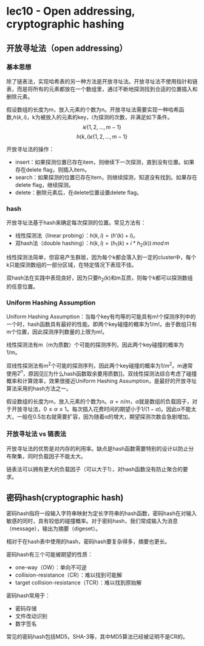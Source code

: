 # lec10 - Open addressing, cryptographic hashing
## 开放寻址法（open addressing）
### 基本思想
除了链表法，实现哈希表的另一种方法是开放寻址法。开放寻址法不使用指针和链表，而是将所有的元素都放在一个数组里，通过不断地探测找到合适的位置插入和删除元素。

假设数组的长度为m，放入元素的个数为n。开放寻址法需要实现一种哈希函数,$h(k,i)$，k为被放入的元素的key，i为探测的次数，并满足如下条件。
$$i \epsilon \left\{ 1,2,...,m-1 \right\}$$$$h(k,i)\epsilon \left\{ 1,2,...,m-1 \right\}$$

开放寻址法的操作：
- insert：如果探测位置已存在item，则继续下一次探测，直到没有位置。如果存在delete flag，则插入item。
- search：如果探测的位置已存在item，则继续探测，知道没有找到。如果存在delete flag，继续探测。
- delete：删除元素后，在delete位置设置delete flag。

### hash
开放寻址法基于hash来确定每次探测的位置。常见方法有：
- 线性探测法（linear probing）：$h(k,i)=(h'(k)+i)$。
- 双hash法（double hashing）：$h(k,i)=(h_1(k)+i*h_2(k))\,mod\,m$

线性探测法简单，但容易产生群居，因为每个k都会落入到一定的cluster中，每个k只能探测数组的一部分区域，在特定情况下表现不佳。

双hash法在实践中表现良好，因为只要$h_2(k)$和m互质，则每个k都可以探测数组的任意位置。

### Uniform Hashing Assumption
Uniform Hashing Assumption：当每个key有均等的可能具有m!个探测序列中的一个时，hash函数具有最好的性能。即两个key碰撞的概率为1/m!。由于数组只有m个位置，因此探测序列数量的上限为m!。

线性探测法有m（m为质数）个可能的探测序列，因此两个key碰撞的概率为1/m。

双线性探测法有$m^2$个可能的探测序列，因此两个key碰撞的概率为$1/m^2$。m通常使用$2^n$，原因见[[为什么hash函数取余要用质数]]。双线性探测法综合考虑了碰撞概率和计算效率，效果很接近Uniform Hashing Assumption，是最好的开放寻址算法采用的hash方法之一。

假设数组的长度为m，放入元素的个数为n。$α=n/m$，$α$就是数组的负载因子，对于开放寻址法，$0≤α≤1$。每次插入花费时间的期望小于$1/(1-α)$。因此α不能太大，一般在0.5左右就需要扩容，因为随着α的增大，期望探测次数会急剧增加。

### 开放寻址法 vs 链表法
开放寻址法的优势是对内存的利用率。缺点是hash函数需要特别的设计以防止分布聚集，同时负载因子不能太大。

链表法可以拥有更大的负载因子（可以大于1），对hash函数没有防止聚合的要求。
## 密码hash(cryptographic hash)
密码hash指将一段输入字符串映射为定长字符串的hash函数，密码hash在对输入敏感的同时，具有较低的碰撞概率。对于密码hash，我们常成输入为消息（message），输出为摘要（digeset）。

相对于在hash表中使用的hash，密码hash要复杂得多，摘要也更长。

密码hash有三个可能被期望的性质：
- one-way（OW）：单向不可逆
- collision-resistance（CR）：难以找到可能解
- target collision-resistance（TCR）：难以找到原始解

密码hash常用于：
- 密码存储
- 文件改动识别
- 数字签名

常见的密码hash包括MD5，SHA-3等，其中MD5算法已经被证明不是CR的。








